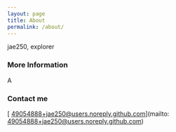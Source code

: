```yaml
---
layout: page
title: About
permalink: /about/
---
```


jae250, explorer

### More Information

A

### Contact me

[ 49054888+jae250@users.noreply.github.com](mailto: 49054888+jae250@users.noreply.github.com)
